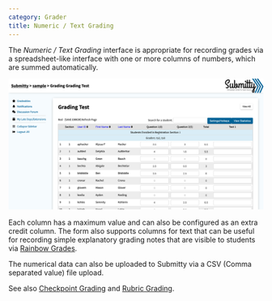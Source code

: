 ```yaml
---
category: Grader
title: Numeric / Text Grading
---
```


The *Numeric / Text Grading* interface is appropriate for recording
grades via a spreadsheet-like interface with one or more columns of
numbers, which are summed automatically.

![](/images/ta_grading/TA_test_grades.png)

Each column has a maximum value and can also be configured as an extra
credit column.  The form also supports columns for text that can be
useful for recording simple explanatory grading notes that are visible
to students via [Rainbow Grades](/instructor/course_settings/rainbow_grades).

The numerical data can also be uploaded to Submitty via a CSV (Comma
separated value) file upload.

See also [Checkpoint Grading](checkpoint_grading) and 
[Rubric Grading](rubric_grading).


